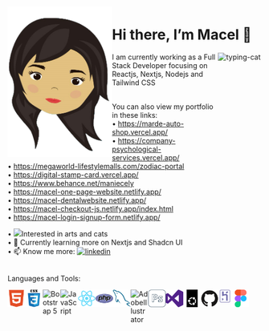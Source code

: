 <img align="left" alt="my photo" height="300px" src="https://github.com/chenghermogeno/chenghermogeno/blob/main/me.png">
<h1 class="text-capitalize"> Hi there, I’m Macel 👋</h1>
<img align="right" alt="typing-cat" height="250px" src="https://c.tenor.com/0ygiqFaX-ssAAAAC/bongo-cat-typing.gif" />

I am currently working as a Full Stack Developer focusing on Reactjs, Nextjs, Nodejs and Tailwind CSS</br>
</br>

You can also view my portfolio in these links: <br>
• https://marde-auto-shop.vercel.app/ <br>
• https://company-psychological-services.vercel.app/ <br>
• https://megaworld-lifestylemalls.com/zodiac-portal <br>
• https://digital-stamp-card.vercel.app/<br>
• https://www.behance.net/maniecely <br>
• https://macel-one-page-website.netlify.app/ <br>
• https://macel-dentalwebsite.netlify.app/ <br>
• https://macel-checkout-js.netlify.app/index.html <br>
• https://macel-login-signup-form.netlify.app/ <br>


• <img src="https://cdn1.iconfinder.com/data/icons/construction-tool-line-foreman-equipment/512/Paint_roller-256.png" width="26px" />Interested in arts and cats</br>
• 🌱 Currently learning more on Nextjs and Shadcn UI </br>
• 📫 Know me more: <a href="https://www.linkedin.com/in/maniecely-hermogeno/">
<img border="0" alt="linkedin" src="https://cdn-icons-png.flaticon.com/512/174/174857.png" width="26px">
</a></br></br>

Languages and Tools:

<img align="left" alt="HTML 5" color="black" width="35px" src="https://github.com/devicons/devicon/blob/d98a72cb9a6d8e543ddbddc32bac231572349e96/icons/html5/html5-plain.svg" />
<img align="left" alt="CSS" width="35px" src="https://github.com/devicons/devicon/blob/d98a72cb9a6d8e543ddbddc32bac231572349e96/icons/css3/css3-original-wordmark.svg" />
<img align="left" alt="Bootstrap 5" width="35px" src="https://raw.githubusercontent.com/jmnote/z-icons/master/svg/bootstrap.svg" />
<img align="left" alt="JavaScript" width="35px" src="https://raw.githubusercontent.com/jmnote/z-icons/master/svg/javascript.svg" />
<img align="left" alt="Reactjs" width="35px" src="https://github.com/devicons/devicon/blob/d98a72cb9a6d8e543ddbddc32bac231572349e96/icons/react/react-original.svg" />
<img align="left" alt="PHP" width="35px" src="https://github.com/devicons/devicon/blob/d98a72cb9a6d8e543ddbddc32bac231572349e96/icons/php/php-original.svg" />
<img align="left" alt="mySQL" width="35px" src="https://github.com/devicons/devicon/blob/d98a72cb9a6d8e543ddbddc32bac231572349e96/icons/mysql/mysql-original.svg" />
<img align="left" alt="AdobeIllustrator" width="35px" src="https://www.vectorlogo.zone/logos/adobe_illustrator/adobe_illustrator-icon.svg" />
<img align="left" alt="Photoshop" width="35px" src="https://github.com/devicons/devicon/blob/d98a72cb9a6d8e543ddbddc32bac231572349e96/icons/photoshop/photoshop-line.svg" />
<img align="left" alt="Visual Studio" width="35px" src="https://github.com/devicons/devicon/blob/d98a72cb9a6d8e543ddbddc32bac231572349e96/icons/visualstudio/visualstudio-plain.svg" />
<img align="left" alt="Ubuntu" width="35px" src="https://github.com/devicons/devicon/blob/d98a72cb9a6d8e543ddbddc32bac231572349e96/icons/ubuntu/ubuntu-plain.svg" />
<img align="left" alt="Github" width="35px" src="https://github.com/devicons/devicon/blob/d98a72cb9a6d8e543ddbddc32bac231572349e96/icons/github/github-original.svg" />
<a href="https://cheng-react-task-tracker.herokuapp.com/"><img align="left" alt="Heroku" width="26px" src="https://github.com/devicons/devicon/blob/d98a72cb9a6d8e543ddbddc32bac231572349e96/icons/heroku/heroku-original.svg"  /></a>
<img align="left" alt="Figma" width="35px" src="https://raw.githubusercontent.com/devicons/devicon/master/icons/figma/figma-original.svg" />


